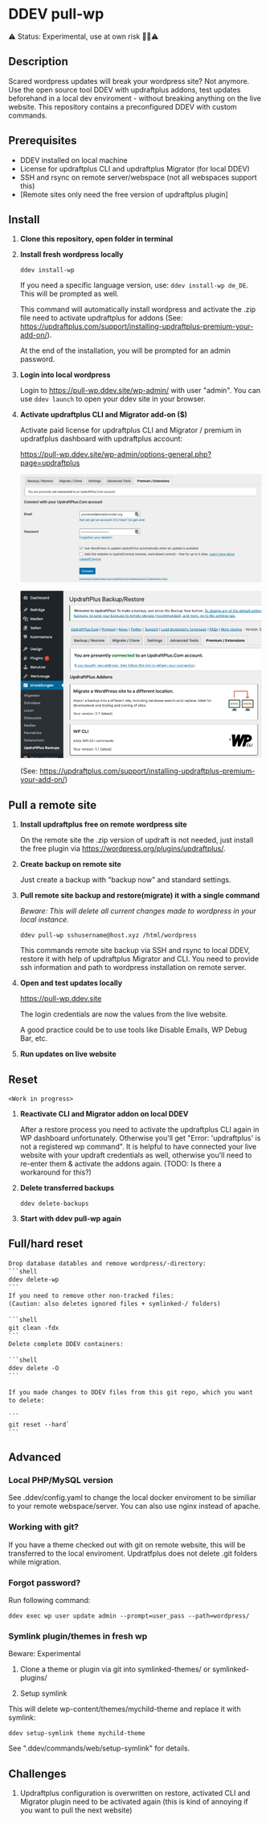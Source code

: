 # DDEV pull-wp

⚠️ Status: Experimental, use at own risk 👷‍♀️⚠️

## Description

Scared wordpress updates will break your wordpress site? Not anymore. Use the open source tool DDEV with updraftplus addons, test updates beforehand in a local dev enviroment - without breaking anything on the live website. This repository contains a preconfigured DDEV with custom commands.

## Prerequisites

- DDEV installed on local machine
- License for updraftplus CLI and updraftplus Migrator (for local DDEV)
- SSH and rsync on remote server/webspace (not all webspaces support this)
- [Remote sites only need the free version of updraftplus plugin]

## Install

1. **Clone this repository, open folder in terminal**

2. **Install fresh wordpress locally**

    ```shell
    ddev install-wp
    ```

    If you need a specific language version, use: `ddev install-wp de_DE`. This will be prompted as well.

    This command will automatically install wordpress and activate the .zip file need to activate updraftplus for addons (See: https://updraftplus.com/support/installing-updraftplus-premium-your-add-on/). 

    At the end of the installation, you will be prompted for an admin password.

3. **Login into local wordpress**

    Login to https://pull-wp.ddev.site/wp-admin/ with user "admin". You can use `ddev launch` to open your ddev site in your browser.

4. **Activate updraftplus CLI and Migrator add-on ($)** 

    Activate paid license for updraftplus CLI and Migrator / premium in updratfplus dashboard with updraftplus account:

    https://pull-wp.ddev.site/wp-admin/options-general.php?page=updraftplus

    ![Screenshot updraftplus dashboard - add credentials in Connect with updraftplus account](screenshot_updraftplus_connect.png)

    ![Screenshot updraftplus dashboard - CLI and Migrator addon successful activated](screenshot_updraftplus_activated.png)

    (See: https://updraftplus.com/support/installing-updraftplus-premium-your-add-on/)

## Pull a remote site

1. **Install updraftplus free on remote wordpress site**

    On the remote site the .zip version of updraft is not needed, just install the free plugin via https://wordpress.org/plugins/updraftplus/. 

2. **Create backup on remote site**

    Just create a backup with "backup now" and standard settings.

3. **Pull remote site backup and restore(migrate) it with a single command**

    *Beware: This will delete all current changes made to wordpress in your local instance.*

    ```shell
    ddev pull-wp sshusername@host.xyz /html/wordpress
    ```

    This commands remote site backup via SSH and rsync to local DDEV, restore it with help of updraftplus Migrator and CLI. You need to provide ssh information and path to wordpress installation on remote server.

4. **Open and test updates locally**

    https://pull-wp.ddev.site
    
    The login credentials are now the values from the live website.
 
    A good practice could be to use tools like Disable Emails, WP Debug Bar, etc.

5. **Run updates on live website**

## Reset

    <Work in progress>
    
1. **Reactivate CLI and Migrator addon on local DDEV**
    
    After a restore process you need to activate the updraftplus CLI again in WP dashboard unfortunately. Otherwise you'll get "Error: 'updraftplus' is not a registered wp command". It is helpful to have connected your live website with your updraft credentials as well, otherwise you'll need to re-enter them & activate the addons again. (TODO: Is there a workaround for this?)

2. **Delete transferred backups**

    ```shell
    ddev delete-backups
    ```
    
3. **Start with ddev pull-wp again**

## Full/hard reset
  
    Drop database datables and remove wordpress/-directory:
    ```shell
    ddev delete-wp
    ```
    If you need to remove other non-tracked files:
    (Caution: also deletes ignored files + symlinked-/ folders)
    
    ```shell
    git clean -fdx
    ```
    Delete complete DDEV containers:
    
    ```shell
    ddev delete -O
    ```
    
    If you made changes to DDEV files from this git repo, which you want to delete: 
    
    ```
    git reset --hard`
    ```
  
## Advanced

### Local PHP/MySQL version

See .ddev/config.yaml to change the local docker enviroment to be similiar to your remote webspace/server. You can also use nginx instead of apache.

### Working with git?

If you have a theme checked out with git on remote website, this will be transferred to the local enviroment. Updratfplus does not delete .git folders while migration.

### Forgot password?

Run following command:

```shell
ddev exec wp user update admin --prompt=user_pass --path=wordpress/
```

### Symlink plugin/themes in fresh wp

Beware: Experimental

1. Clone a theme or plugin via git into symlinked-themes/ or symlinked-plugins/

2. Setup symlink

This will delete wp-content/themes/mychild-theme and replace it with symlink:

```shell
ddev setup-symlink theme mychild-theme
```

See ".ddev/commands/web/setup-symlink" for details.

## Challenges

1. Updraftplus configuration is overwritten on restore, activated CLI and Migrator plugin need to be activated again (this is kind of annoying if you want to pull the next website)